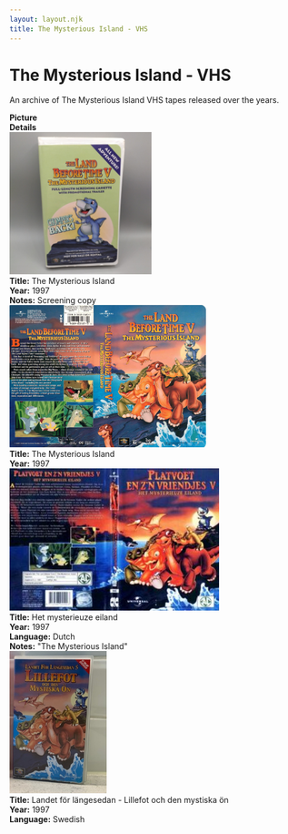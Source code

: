```yaml
---
layout: layout.njk
title: The Mysterious Island - VHS
---
```


# The Mysterious Island - VHS

An archive of The Mysterious Island VHS tapes released over the years.

<div class="item-table">
  <div class="item-header">
    <div class="item-image"><strong>Picture</strong></div>
    <div class="item-details"><strong>Details</strong></div>
  </div>

<div class="item-entry">
  <div class="item-image">
    <a href="/images/media/vhs/5/lbt5-vhs-english-promo.jpeg" data-lightbox="img" data-title="The Mysterious Island">
        <div class="img-box">
          <img src="/images/media/vhs/5/lbt5-vhs-english-promo.jpeg" alt="The Mysterious Island" style="height:250px; object-fit:cover;" loading="lazy">
        </div>
      </a>
  </div>
  <div class="item-details">
    <strong>Title:</strong> The Mysterious Island<br/>
      <strong>Year:</strong> 1997<br/>
      <strong>Notes:</strong> Screening copy<br/>
  </div>
</div>

  <div class="item-entry">
  <div class="item-image">
    <a href="/images/media/vhs/5/lbt5-vhs-english.jpg" data-lightbox="img" data-title="The Mysterious Island">
        <div class="img-box">
          <img src="/images/media/vhs/5/lbt5-vhs-english.jpg" alt="The Mysterious Island" style="height:250px; object-fit:cover;" loading="lazy">
        </div>
      </a>
  </div>
  <div class="item-details">
    <strong>Title:</strong> The Mysterious Island<br/>
      <strong>Year:</strong> 1997<br/>
  </div>
</div>


<div class="item-entry">
  <div class="item-image">
    <a href="/images/media/vhs/5/platvoet-en-zijn-vriendjes-het-mysterieuze-eiland-vhs-nl.jpg" data-lightbox="img" data-title="Het mysterieuze eiland">
        <div class="img-box">
          <img src="/images/media/vhs/5/platvoet-en-zijn-vriendjes-het-mysterieuze-eiland-vhs-nl.jpg" alt="Het mysterieuze eiland" style="height:250px; object-fit:cover;" loading="lazy">
        </div>
      </a>
  </div>
  <div class="item-details">
    <strong>Title:</strong> Het mysterieuze eiland<br/>
      <strong>Year:</strong> 1997<br/>
      <strong>Language:</strong> Dutch<br/>
      <strong>Notes:</strong> "The Mysterious Island"<br/>
  </div>
</div>

<div class="item-entry">
  <div class="item-image">
    <a href="/images/media/vhs/5/lbt5-swedish-vhs1.jpg" data-lightbox="img" data-title="Landet för längesedan - Lillefot och den mystiska ön">
        <div class="img-box">
          <img src="/images/media/vhs/5/lbt5-swedish-vhs1.jpg" alt="Landet för längesedan - Lillefot och den mystiska ön" style="height:250px; object-fit:cover;" loading="lazy">
        </div>
      </a>
  </div>
  <div class="item-details">
    <strong>Title:</strong> Landet för längesedan - Lillefot och den mystiska ön<br/>
      <strong>Year:</strong> 1997<br/>
      <strong>Language:</strong> Swedish<br/>
  </div>
</div>



</div>